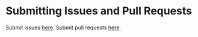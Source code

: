 # Submitting Issues and Pull Requests

Submit issues [here](https://github.com/jameserv/javascript-beginner-to-pro/issues).
Submit pull requests [here](https://github.com/jameserv/javascript-beginner-to-pro/pulls).
